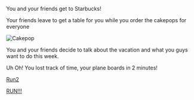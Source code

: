 You and your friends get to Starbucks!

Your friends leave to get a table for you while you order the cakepops for everyone

![Cakepop](https://vignette.wikia.nocookie.net/foodhybrids/images/2/2c/Starbucks_Birthday_Cake_Cake_Pops.jpg/revision/latest?cb=20150514202729)

You and your friends decide to talk about the vacation and what you guys want to do this week.

Uh Oh! You lost track of time, your plane boards in 2 minutes!

[Run2](https://thumbs.dreamstime.com/b/satisfied-travelers-running-luggage-terminal-hall-full-length-portrait-group-tourist-chasing-each-other-110324541.jpg)

[RUN!!!](Airplane.md)